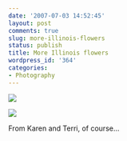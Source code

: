 ```yaml
---
date: '2007-07-03 14:52:45'
layout: post
comments: true
slug: more-illinois-flowers
status: publish
title: More Illinois flowers
wordpress_id: '364'
categories:
- Photography
---
```




![](http://www.phfactor.net/wp-pics/kt1-wp.jpg)


![](http://www.phfactor.net/wp-pics/kt2-wp.jpg)




From Karen and Terri, of course...
